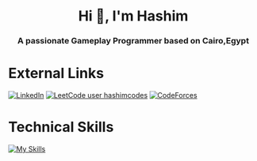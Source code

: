 <h1 align="center">Hi 👋, I'm Hashim</h1>
<h3 align="center">A passionate Gameplay Programmer based on Cairo,Egypt</h3>


# External Links
[![LinkedIn](https://img.shields.io/badge/linkedin-%230077B5.svg?style=for-the-badge&logo=linkedin&logoColor=white)](https://www.linkedin.com/in/hashimsayed)  [![LeetCode user hashimcodes](https://img.shields.io/badge/dynamic/json?style=for-the-badge&labelColor=black&color=%23ffa116&label=Solved&query=solvedOverTotal&url=https%3A%2F%2Fleetcode-badge.vercel.app%2Fapi%2Fusers%2Fhashimcodes&logo=leetcode&logoColor=yellow)](https://leetcode.com/hashimcodes/)  [![CodeForces](https://img.shields.io/badge/CodeForces-lightgrey?style=for-the-badge&logo=codeforces&logoColor=white&color=425E9C)](https://codeforces.com/submissions/hashimcodes)

# Technical Skills
[![My Skills](https://skillicons.dev/icons?i=c,cpp,cs,unity,unreal,git,github)]()
